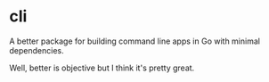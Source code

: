 # cli

A better package for building command line apps in Go with minimal dependencies.

Well, better is objective but I think it's pretty great.
